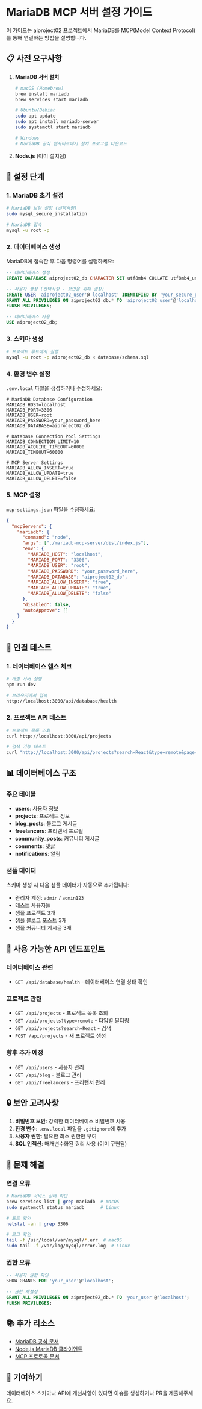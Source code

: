 # MariaDB MCP 서버 설정 가이드

이 가이드는 aiproject02 프로젝트에서 MariaDB를 MCP(Model Context Protocol)를 통해 연결하는 방법을 설명합니다.

## 📋 사전 요구사항

1. **MariaDB 서버 설치**
   ```bash
   # macOS (Homebrew)
   brew install mariadb
   brew services start mariadb
   
   # Ubuntu/Debian
   sudo apt update
   sudo apt install mariadb-server
   sudo systemctl start mariadb
   
   # Windows
   # MariaDB 공식 웹사이트에서 설치 프로그램 다운로드
   ```

2. **Node.js** (이미 설치됨)

## 🔧 설정 단계

### 1. MariaDB 초기 설정

```bash
# MariaDB 보안 설정 (선택사항)
sudo mysql_secure_installation

# MariaDB 접속
mysql -u root -p
```

### 2. 데이터베이스 생성

MariaDB에 접속한 후 다음 명령어를 실행하세요:

```sql
-- 데이터베이스 생성
CREATE DATABASE aiproject02_db CHARACTER SET utf8mb4 COLLATE utf8mb4_unicode_ci;

-- 사용자 생성 (선택사항 - 보안을 위해 권장)
CREATE USER 'aiproject02_user'@'localhost' IDENTIFIED BY 'your_secure_password';
GRANT ALL PRIVILEGES ON aiproject02_db.* TO 'aiproject02_user'@'localhost';
FLUSH PRIVILEGES;

-- 데이터베이스 사용
USE aiproject02_db;
```

### 3. 스키마 생성

```bash
# 프로젝트 루트에서 실행
mysql -u root -p aiproject02_db < database/schema.sql
```

### 4. 환경 변수 설정

`.env.local` 파일을 생성하거나 수정하세요:

```env
# MariaDB Database Configuration
MARIADB_HOST=localhost
MARIADB_PORT=3306
MARIADB_USER=root
MARIADB_PASSWORD=your_password_here
MARIADB_DATABASE=aiproject02_db

# Database Connection Pool Settings
MARIADB_CONNECTION_LIMIT=10
MARIADB_ACQUIRE_TIMEOUT=60000
MARIADB_TIMEOUT=60000

# MCP Server Settings
MARIADB_ALLOW_INSERT=true
MARIADB_ALLOW_UPDATE=true
MARIADB_ALLOW_DELETE=false
```

### 5. MCP 설정

`mcp-settings.json` 파일을 수정하세요:

```json
{
  "mcpServers": {
    "mariadb": {
      "command": "node",
      "args": ["./mariadb-mcp-server/dist/index.js"],
      "env": {
        "MARIADB_HOST": "localhost",
        "MARIADB_PORT": "3306",
        "MARIADB_USER": "root",
        "MARIADB_PASSWORD": "your_password_here",
        "MARIADB_DATABASE": "aiproject02_db",
        "MARIADB_ALLOW_INSERT": "true",
        "MARIADB_ALLOW_UPDATE": "true",
        "MARIADB_ALLOW_DELETE": "false"
      },
      "disabled": false,
      "autoApprove": []
    }
  }
}
```

## 🧪 연결 테스트

### 1. 데이터베이스 헬스 체크

```bash
# 개발 서버 실행
npm run dev

# 브라우저에서 접속
http://localhost:3000/api/database/health
```

### 2. 프로젝트 API 테스트

```bash
# 프로젝트 목록 조회
curl http://localhost:3000/api/projects

# 검색 기능 테스트
curl "http://localhost:3000/api/projects?search=React&type=remote&page=1&limit=10"
```

## 📊 데이터베이스 구조

### 주요 테이블

- **users**: 사용자 정보
- **projects**: 프로젝트 정보
- **blog_posts**: 블로그 게시글
- **freelancers**: 프리랜서 프로필
- **community_posts**: 커뮤니티 게시글
- **comments**: 댓글
- **notifications**: 알림

### 샘플 데이터

스키마 생성 시 다음 샘플 데이터가 자동으로 추가됩니다:

- 관리자 계정: `admin` / `admin123`
- 테스트 사용자들
- 샘플 프로젝트 3개
- 샘플 블로그 포스트 3개
- 샘플 커뮤니티 게시글 3개

## 🔧 사용 가능한 API 엔드포인트

### 데이터베이스 관련
- `GET /api/database/health` - 데이터베이스 연결 상태 확인

### 프로젝트 관련
- `GET /api/projects` - 프로젝트 목록 조회
- `GET /api/projects?type=remote` - 타입별 필터링
- `GET /api/projects?search=React` - 검색
- `POST /api/projects` - 새 프로젝트 생성

### 향후 추가 예정
- `GET /api/users` - 사용자 관리
- `GET /api/blog` - 블로그 관리
- `GET /api/freelancers` - 프리랜서 관리

## 🔒 보안 고려사항

1. **비밀번호 보안**: 강력한 데이터베이스 비밀번호 사용
2. **환경 변수**: `.env.local` 파일을 `.gitignore`에 추가
3. **사용자 권한**: 필요한 최소 권한만 부여
4. **SQL 인젝션**: 매개변수화된 쿼리 사용 (이미 구현됨)

## 🐛 문제 해결

### 연결 오류

```bash
# MariaDB 서비스 상태 확인
brew services list | grep mariadb  # macOS
sudo systemctl status mariadb      # Linux

# 포트 확인
netstat -an | grep 3306

# 로그 확인
tail -f /usr/local/var/mysql/*.err  # macOS
sudo tail -f /var/log/mysql/error.log  # Linux
```

### 권한 오류

```sql
-- 사용자 권한 확인
SHOW GRANTS FOR 'your_user'@'localhost';

-- 권한 재설정
GRANT ALL PRIVILEGES ON aiproject02_db.* TO 'your_user'@'localhost';
FLUSH PRIVILEGES;
```

## 📚 추가 리소스

- [MariaDB 공식 문서](https://mariadb.org/documentation/)
- [Node.js MariaDB 클라이언트](https://github.com/mariadb-corporation/mariadb-connector-nodejs)
- [MCP 프로토콜 문서](https://modelcontextprotocol.io/)

## 🤝 기여하기

데이터베이스 스키마나 API에 개선사항이 있다면 이슈를 생성하거나 PR을 제출해주세요. 